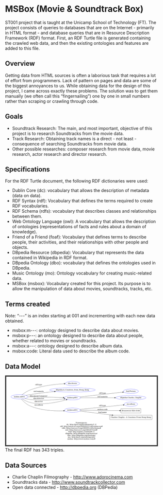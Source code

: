 # MSBox (Movie & Soundtrack Box)
ST001 project that is taught at the Unicamp School of Technology (FT). The project consists of queries to databases that are on the Internet - primarily in HTML format - and database queries that are in Resource Description Framework (RDF) format. First, an RDF Turtle file is generated containing the crawled web data, and then the existing ontologies and features are added to this file.

## Overview
Getting data from HTML sources is often a laborious task that requires a lot of effort from programmers. Lack of pattern on pages and data are some of the biggest annoyances to us.
While obtaining data for the design of this project, I came across exactly these problems. The solution was to get them manually (we often call this “fingernailing”) one by one in small numbers rather than scraping or crawling through code.

## Goals
- Soundtrack Research: The main, and most important, objective of this project is to research Soundtracks from the movie data.
- Track Research: Obtaining track names is a direct - not least - consequence of searching Soundtracks from movie data.
- Other possible researches: composer research from movie data, movie research, actor research and director research.

## Specifications
For the RDF Turtle document, the following RDF dictionaries were used:
- Dublin Core (dc): vocabulary that allows the description of metadata (data on data).
- RDF Syntax (rdf): Vocabulary that defines the terms required to create RDF vocabularies.
- RDF Schema (rdfs): vocabulary that describes classes and relationships between them.
- Web Ontology Language (owl): A vocabulary that allows the description of ontologies (representations of facts and rules about a domain of knowledge).
- Friend of a Friend (foaf): Vocabulary that defines terms to describe people, their activities, and their relationships with other people and objects.
- DBpedia Resource (dbpedia): Vocabulary that represents the data contained in Wikipedia in RDF format.
- DBpedia Ontology (dbo): vocabulary that defines the ontologies used in DBpedia.
- Music Ontology (mo): Ontology vocabulary for creating music-related data.
- MSBox (msbox): Vocabulary created for this project. Its purpose is to allow the manipulation of data about movies, soundtracks, tracks, etc.

## Terms created
Note: “---” is an index starting at 001 and incrementing with each new data obtained.
- msbox:m---: ontology designed to describe data about movies.
- msbox:p---: an ontology designed to describe data about people, whether related to movies or soundtracks.
- msbox:a---: ontology designed to describe album data.
- msbox:code: Literal data used to describe the album code.

## Data Model
![](datamodel.png)
The final RDF has 343 triples.

## Data Sources
- Charlie Chaplin Filmography - http://www.adorocinema.com
- Soundtracks data - http://www.soundtrackcollector.com
- Open data connected - http://dbpedia.org (DBPedia)
